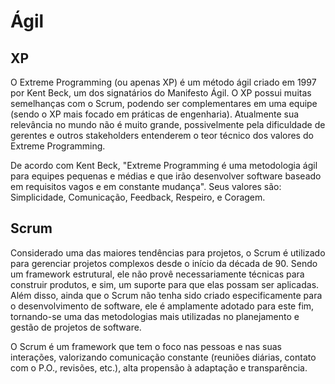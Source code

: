 # Ágil

## XP

O Extreme Programming (ou apenas XP) é um método ágil criado em 1997 por Kent Beck, um dos signatários do Manifesto Ágil. O XP possui muitas semelhanças com o Scrum, podendo ser complementares em uma equipe (sendo o XP mais focado em práticas de engenharia). Atualmente sua relevância no mundo não é muito grande, possivelmente pela dificuldade de gerentes e outros stakeholders entenderem o teor técnico dos valores do Extreme Programming.

De acordo com Kent Beck, "Extreme Programming é uma metodologia ágil para equipes pequenas e médias e que irão desenvolver software baseado em requisitos vagos e em constante mudança". Seus valores são: Simplicidade, Comunicação, Feedback, Respeiro, e Coragem.

## Scrum

Considerado uma das maiores tendências para projetos, o Scrum é utilizado para gerenciar projetos complexos desde o início da década de 90. Sendo um framework estrutural, ele não provê necessariamente técnicas para construir produtos, e sim, um suporte para que elas possam ser aplicadas. Além disso, ainda que o Scrum não tenha sido criado especificamente para o desenvolvimento de software, ele é amplamente adotado para este fim, tornando-se uma das metodologias mais utilizadas no planejamento e gestão de projetos de software.

O Scrum é um framework que tem o foco nas pessoas e nas suas interações, valorizando comunicação constante (reuniões diárias, contato com o P.O., revisões, etc.), alta propensão à adaptação e transparência.